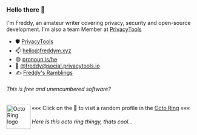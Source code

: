 ### Hello there 👋

I'm Freddy, an amateur writer covering privacy, security and open-source development. I'm also a team Member at [PrivacyTools](https://privacytools.io/about/)

- :shield: [PrivacyTools](https://privacytools.io/about/)
- 📫 [hello@freddym.xyz](mailto:hello@freddym.xyz)
- 😄 [pronoun.is/he](https://pronoun.is/he)
- 🐘 [@freddy@social.privacytools.io](https://social.privacytools.io/@freddy)
- :writing_hand: [Freddy's Ramblings](https://write.privacytools.io/freddy/)

###### This is free and unencumbered software?


<a href="https://octo-ring.com/p/freddy-m/random"><img align="left" alt="Octo Ring logo" src="https://octo-ring.com/static/img/octo.png" width="64px" /></a>

««« Click on the 🐙 to visit a random profile in the [Octo Ring](https://octo-ring.com/) «««


###### Here is this octo ring thingy, thats cool...
